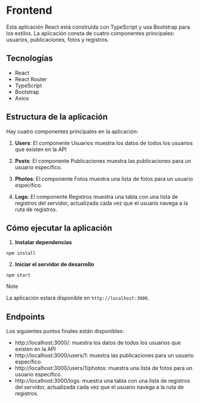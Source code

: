 # Frontend
Esta aplicación React está construida con TypeScript y usa Bootstrap para los estilos. La aplicación consta de cuatro componentes principales: usuarios, publicaciones, fotos y registros.

## Tecnologías
- React
- React Router
- TypeScript
- Bootstrap
- Axios

## Estructura de la aplicación
Hay cuatro componentes principales en la aplicación:
1. **Users**: El componente Usuarios muestra los datos de todos los usuarios que existen en la API

2. **Posts**: El componente Publicaciones muestra las publicaciones para un usuario específico.

3. **Photos**: El componente Fotos muestra una lista de fotos para un usuario específico.

4. **Logs**: El componente Registros muestra una tabla con una lista de registros del servidor, actualizada cada vez que el usuario navega a la ruta de registros.

## Cómo ejecutar la aplicación

1. **Instalar dependencias**
```
npm install
```

2. **Iniciar el servidor de desarrollo**
```
npm start
```
> [!NOTE]
> La aplicación estará disponible en `http://localhost:3000.`

## Endpoints
Los siguientes puntos finales están disponibles:

- http://localhost:3000/: muestra los datos de todos los usuarios que existen en la API
- http://localhost:3000/users/1: muestra las publicaciones para un usuario específico.
- http://localhost:3000/users/1/photos: muestra una lista de fotos para un usuario específico.
- http://localhost:3000/logs: muestra una tabla con una lista de registros del servidor, actualizada cada vez que el usuario navega a la ruta de registros.

